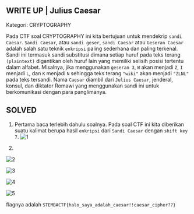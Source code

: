 WRITE UP | Julius Caesar
-------------------------------------
Kategori: CRYPTOGRAPHY

Pada CTF soal CRYPTOGRAPHY ini kita bertujuan untuk mendekrip `sandi Caesar`. `Sandi Caesar`, atau `sandi geser`, `sandi Caesar` atau `Geseran Caesar` adalah salah satu teknik `enkripsi` paling sederhana dan paling terkenal. Sandi ini termasuk sandi substitusi dimana setiap huruf pada teks terang `(plaintext)` digantikan oleh huruf lain yang memiliki selisih posisi tertentu dalam alfabet. Misalnya, jika menggunakan `geseran 3`, `W` akan menjadi `Z`, `I` menjadi `L`, dan `K` menjadi `N` sehingga teks terang `"wiki"` akan menjadi `"ZLNL"` pada teks tersandi. Nama `Caesar` diambil dari `Julius Caesar`, jenderal, konsul, dan diktator Romawi yang menggunakan sandi ini untuk berkomunikasi dengan para panglimanya.

SOLVED
------------------------------
1. Pertama baca terlebih dahulu soalnya. Pada soal CTF ini kita diberikan suatu kalimat berupa hasil `enkripsi` dari `Sandi Caesar` dengan `shift key 7`. 
![1](https://user-images.githubusercontent.com/113501500/213875560-9a307314-e58d-43b3-947e-465f72c212c7.png)

2. 
![2](https://user-images.githubusercontent.com/113501500/213875565-7994d19e-87a0-4709-81f8-c1997041e714.png)

![3](https://user-images.githubusercontent.com/113501500/213875566-abef9093-666e-43fd-ad07-f5c4035f06c1.png)

![4](https://user-images.githubusercontent.com/113501500/213875571-5ef7dc11-7cf0-4590-9e0b-380730a959a0.png)

![5](https://user-images.githubusercontent.com/113501500/213875579-95b05018-4f02-47db-95bd-4183c5935d68.png)

flagnya adalah `STEMBACTF{halo_saya_adalah_caesar!!caesar_cipher??}`
